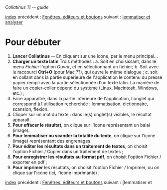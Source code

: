 *Collatinus 11 -- guide*

[index](index.html) précédent : [Fenêtres, éditeurs et boutons](anatomie.html) suivant : [lemmatiser et
analyser](lemmatiser.html) 

Pour débuter
============

1. **Lancer Collatinus** -- En cliquant sur une icone,
  par le menu principal...
1. **Charger un texte latin** Trois méthodes :
   a. Soit en choisissant, dans le menu _Fichier_
     l'option _Ouvrir_, et en sélectionnant un fichier;
   b. Soit avec le raccourci **Ctrl+O** (pour Mac ??),
     qui ouvre le même dialogue ;
   c. soit en collant dans la partie supérieure de
     l'application le contenu du presse papier rempli
     avec la partie sélectionnée d'un texte latin. La
     manière de faire un copier-coller dépend du
     système (Linux, Macintosh, Windows, etc.) ;
1. Faire apparaître, dans la partie inférieure de
  l'application, l'onglet qui correspond à
  l'utilisation recherchée : lemmatisation,
  dictionnaire, scansion, flexion.
1. Cliquer sur un mot du texte : dans le(s) onglet(s)
  visibles, le résultat apparaît.
1. **Pour effacer le résultat**, on clique sur l'icone
  représentant un balai (image).
1. **Pour lemmatiser ou scander la totalité du texte**, on
  clique sur l'icone (image) représentant des
  engrenages.
1. **Pour éditer les résultats dans un traitement de
  textes**, on choisit l'option Fichier / Copier dans
  un traitement de textes ; 
1. **Pour enregistrer les résultats au format pdf**, on
  choisit l'option Fichier / exporter en pdf ;
1. **Pour imprimer** les résultats, on choisit l'option
  Fichier / Imprimer, ou on clique sur l'icone (ici,
  l'icone imprimante) ;

[index](index.html) précédent : [Fenêtres, éditeurs et boutons](anatomie.html) suivant : [lemmatiser et
